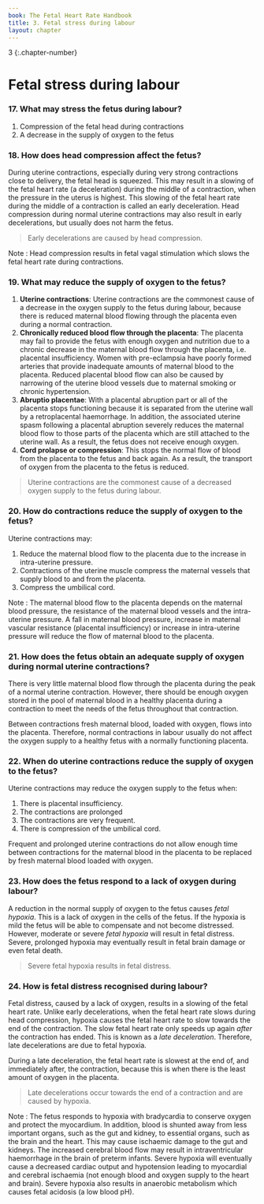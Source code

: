 ```yaml
---
book: The Fetal Heart Rate Handbook
title: 3. Fetal stress during labour
layout: chapter
---
```


3
{:.chapter-number}

# Fetal stress during labour 

### 17. What may stress the fetus during labour? 

1. Compression of the fetal head during contractions 
2. A decrease in the supply of oxygen to the fetus

### 18. How does head compression affect the fetus? 

During uterine contractions, especially during very strong contractions close to delivery, the fetal head is squeezed. This may result in a slowing of the fetal heart rate (a deceleration) during the middle of a contraction, when the pressure in the uterus is highest. This slowing of the fetal heart rate during the middle of a contraction is called an early deceleration. Head compression during normal uterine contractions may also result in early decelerations, but usually does not harm the fetus. 

> Early decelerations are caused by head compression. 

Note 
:   Head compression results in fetal vagal stimulation which slows the fetal heart rate during contractions. 

### 19. What may reduce the supply of oxygen to the fetus? 

1. **Uterine contractions**: Uterine contractions are the commonest cause of a decrease in the oxygen supply to the fetus during labour, because there is reduced maternal blood flowing through the placenta even during a normal contraction. 
2. **Chronically reduced blood flow through the placenta**: The placenta may fail to provide the fetus with enough oxygen and nutrition due to a chronic decrease in the maternal blood flow through the placenta, i.e. placental insufficiency. Women with pre-eclampsia have poorly formed arteries that provide inadequate amounts of maternal blood to the placenta. Reduced placental blood flow can also be caused by narrowing of the uterine blood vessels due to maternal smoking or chronic hypertension. 
3. **Abruptio placentae**: With a placental abruption part or all of the placenta stops functioning because it is separated from the uterine wall by a retroplacental haemorrhage. In addition, the associated uterine spasm following a placental abruption severely reduces the maternal blood flow to those parts of the placenta which are still attached to the uterine wall. As a result, the fetus does not receive enough oxygen. 
4. **Cord prolapse or compression**: This stops the normal flow of blood from the placenta to the fetus and back again. As a result, the transport of oxygen from the placenta to the fetus is reduced. 

> Uterine contractions are the commonest cause of a decreased oxygen supply to the fetus during labour. 

### 20. How do contractions reduce the supply of oxygen to the fetus? 

Uterine contractions may: 

1. Reduce the maternal blood flow to the placenta due to the increase in intra-uterine pressure. 
2. Contractions of the uterine muscle compress the maternal vessels that supply blood to and from the placenta. 
3. Compress the umbilical cord.

Note 
:   The maternal blood flow to the placenta depends on the maternal blood pressure, the resistance of the maternal blood vessels and the intra-uterine pressure. A fall in maternal blood pressure, increase in maternal vascular resistance (placental insufficiency) or increase in intra-uterine pressure will reduce the flow of maternal blood to the placenta. 

### 21. How does the fetus obtain an adequate supply of oxygen during normal uterine contractions? 

There is very little maternal blood flow through the placenta during the peak of a normal uterine contraction. However, there should be enough oxygen stored in the pool of maternal blood in a healthy placenta during a contraction to meet the needs of the fetus throughout that contraction. 

Between contractions fresh maternal blood, loaded with oxygen, flows into the placenta. Therefore, normal contractions in labour usually do not affect the oxygen supply to a healthy fetus with a normally functioning placenta. 

### 22. When do uterine contractions reduce the supply of oxygen to the fetus? 

Uterine contractions may reduce the oxygen supply to the fetus when: 

1. There is placental insufficiency. 
2. The contractions are prolonged 
3. The contractions are very frequent. 
4. There is compression of the umbilical cord.

Frequent and prolonged uterine contractions do not allow enough time between contractions for the maternal blood in the placenta to be replaced by fresh maternal blood loaded with oxygen. 

### 23. How does the fetus respond to a lack of oxygen during labour? 

A reduction in the normal supply of oxygen to the fetus causes *fetal hypoxia*. This is a lack of oxygen in the cells of the fetus. If the hypoxia is mild the fetus will be able to compensate and not become distressed. However, moderate or severe *fetal hypoxia* will result in fetal distress. Severe, prolonged hypoxia may eventually result in fetal brain damage or even fetal death. 

> Severe fetal hypoxia results in fetal distress. 

### 24. How is fetal distress recognised during labour? 

Fetal distress, caused by a lack of oxygen, results in a slowing of the fetal heart rate. Unlike early decelerations, when the fetal heart rate slows during head compression, hypoxia causes the fetal heart rate to slow towards the end of the contraction. The slow fetal heart rate only speeds up again *after* the contraction has ended. This is known as a *late deceleration*. Therefore, late decelerations are due to 
fetal hypoxia.

During a late deceleration, the fetal heart rate is slowest at the end of, and immediately after, the contraction, because this is when there is the least amount of oxygen in the placenta. 

> Late decelerations occur towards the end of a contraction and are caused by hypoxia. 

Note
:   The fetus responds to hypoxia with bradycardia to conserve oxygen and protect the myocardium. In addition, blood is shunted away from less important organs, such as the gut and kidney, to essential organs, such as the brain and the heart. This may cause ischaemic 
damage to the gut and kidneys. The increased cerebral blood flow may result in intraventricular haemorrhage in the brain of preterm infants. Severe hypoxia will eventually cause a decreased cardiac output and hypotension leading to myocardial and cerebral ischaemia (not enough blood and oxygen supply to the heart and brain). Severe hypoxia also results in anaerobic metabolism which causes fetal acidosis (a low blood pH).